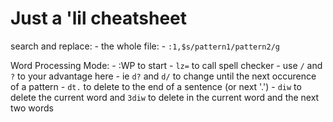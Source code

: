 # Just a 'lil cheatsheet

search and replace:
    - the whole file:
        - `:1,$s/pattern1/pattern2/g`

Word Processing Mode:
    - :WP to start
    - `lz=` to call spell checker
    - use `/` and `?` to your advantage here
        - ie `d?` and `d/` to change until the next occurence of a pattern
    - `dt.` to delete to the end of a sentence (or next '.')
    - `diw` to delete the current word and `3diw` to delete in the current word and the next two words

